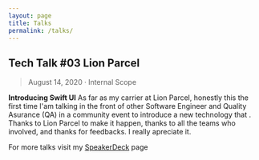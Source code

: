 ```yaml
---
layout: page
title: Talks
permalink: /talks/
---
```


## Tech Talk #03 Lion Parcel
> August 14, 2020 · Internal Scope

<script async class="speakerdeck-embed" data-id="36066cc3674440caa424d1503b2fed44" data-ratio="1.77777777777778" src="//speakerdeck.com/assets/embed.js"></script>

**Introducing Swift UI** As far as my carrier at Lion Parcel, honestly this the first time I'am talking in the front of other Software Engineer and Quality Asurance (QA) in a community event to introduce a new technology that . Thanks to Lion Parcel to make it happen, thanks to all the teams who involved, and thanks for feedbacks. I really apreciate it.

For more talks visit my [SpeakerDeck](https://speakerdeck.com/erwindosianipar) page